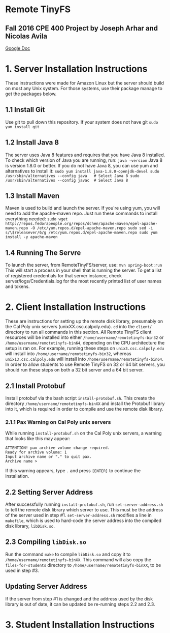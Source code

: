 # Remote TinyFS
## Fall 2016 CPE 400 Project by Joseph Arhar and Nicolas Avila
[Google Doc](https://docs.google.com/document/d/1Y0KHQ00_FKQ2uBxDKG3h4CV9MQzGDEgeOx28NvSPXnI)

# 1. Server Installation Instructions
These instructions were made for Amazon Linux but the server should build on most any Unix system. For those systems, use their package manage to get the packages below.
## 1.1 Install Git
Use git to pull down this repository. If your system does not have git
    ```
    sudo yum install git
    ```

## 1.2 Install Java 8
The server uses Java 8 features and requires that you have Java 8 installed. To check which version of Java you are running,
    run:
    ```
    java -version
    ```
    Java 8 is version 1.8.0 or better. If you do not have Java 8, you can use yum and alternatives to install it:
    ```
    sudo yum install java-1.8.0-openjdk-devel
    sudo /usr/sbin/alternatives --config java   # Select Java 8
    sudo /usr/sbin/alternatives --config javac  # Select Java 8
    ```

## 1.3 Install Maven
Maven is used to build and launch the server. If you're using yum, you will need to add the apache-maven repo. Just run these commands to install everything needed:
    ```
    sudo wget http://repos.fedorapeople.org/repos/dchen/apache-maven/epel-apache-maven.repo -O /etc/yum.repos.d/epel-apache-maven.repo
    sudo sed -i s/\$releasever/6/g /etc/yum.repos.d/epel-apache-maven.repo
    sudo yum install -y apache-maven
    ```

## 1.4 Running The Servre
To launch the server, from RemoteTinyFS/server, use:
    ```
    mvn spring-boot:run
    ```
This will start a process in your shell that is running the server. To get a list of registered credentials for that server instance, check server/logs/Credentials.log for the most recently printed list of user names and tokens.

# 2. Client Installation Instructions
These are instructions for setting up the remote disk library, presumably on the Cal Poly unix servers (unixXX.csc.calpoly.edu).
`cd` into the `client/` directory to run all commands in this section.
All Remote TinyFS client resources will be installed into either `/home/username/remotetinyfs-bin32` or `/home/username/remotetinyfs-bin64`, depending on the CPU architecture the setup is ran on. For example, running these steps on `unix3.csc.calpoly.edu` will install into `/home/username/remotetinyfs-bin32`, whereas `unix13.csc.calpoly.edu` will install into `/home/username/remotetinyfs-bin64`. In order to allow students to use Remote TinyFS on 32 or 64 bit servers, you should run these steps on both a 32 bit server and a 64 bit server.
## 2.1 Install Protobuf
Install protobuf via the bash script `install-protobuf.sh`. This create the directory `/home/username/remotetinyfs-binXX` and install the Protobuf library into it, which is required in order to compile and use the remote disk library.
### 2.1.1 Pax Warning on Cal Poly unix servers
While running `install-protobuf.sh` on the Cal Poly unix servers, a warning that looks like this may appear:
```
ATTENTION! pax archive volume change required.
Ready for archive volume: 1
Input archive name or "." to quit pax.
Archive name > 
```
If this warning appears, type `.` and press `[ENTER]` to continue the installation.
## 2.2 Setting Server Address
After successfully running `install-protobuf.sh`, run `set-server-address.sh` to tell the remote disk library which server to use. This must be the address of the server used in step #1.
`set-server-address.sh` modifies a line in `makefile`, which is used to hard-code the server address into the compiled disk library, `libDisk.so`.
## 2.3 Compiling `libDisk.so`
Run the command `make` to compile `libDisk.so` and copy it to `/home/username/remotetinyfs-binXX`.
This command will also copy the `files-for-students` directory to `/home/username/remotetinyfs-binXX`, to be used in step #3.
## Updating Server Address
If the server from step #1 is changed and the address used by the disk library is out of date, it can be updated be re-running steps 2.2 and 2.3.

# 3. Student Installation Instructions

